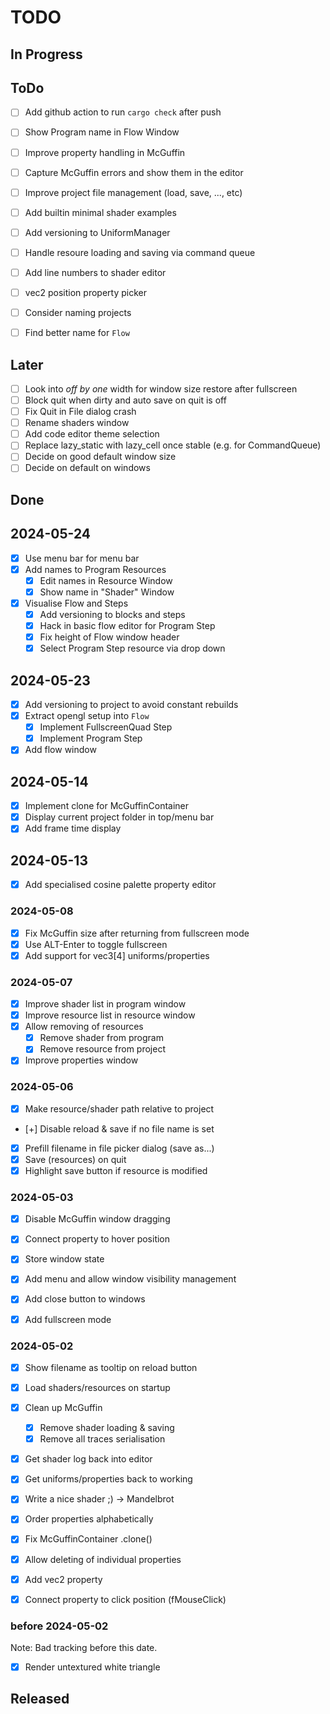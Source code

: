 # TODO


## In Progress


## ToDo

- [ ] Add github action to run `cargo check` after push

- [ ] Show Program name in Flow Window

- [ ] Improve property handling in McGuffin
- [ ] Capture McGuffin errors and show them in the editor
- [ ] Improve project file management (load, save, ..., etc)
- [ ] Add builtin minimal shader examples
- [ ] Add versioning to UniformManager
- [ ] Handle resoure loading and saving via command queue
- [ ] Add line numbers to shader editor
- [ ] vec2 position property picker
- [ ] Consider naming projects
- [ ] Find better name for `Flow`

## Later
- [ ] Look into _off by one_ width for window size restore after fullscreen
- [ ] Block quit when dirty and auto save on quit is off
- [ ] Fix Quit in File dialog crash
- [ ] Rename shaders window
- [ ] Add code editor theme selection
- [ ] Replace lazy_static with lazy_cell once stable (e.g. for CommandQueue)
- [ ] Decide on good default window size
- [ ] Decide on default on windows
## Done

## 2024-05-24
- [x] Use menu bar for menu bar
- [x] Add names to Program Resources
	- [x] Edit names in Resource Window
	- [x] Show name in "Shader" Window
- [x] Visualise Flow and Steps
	- [x] Add versioning to blocks and steps
	- [x] Hack in basic flow editor for Program Step
	- [x] Fix height of Flow window header
	- [x] Select Program Step resource via drop down

## 2024-05-23
- [x] Add versioning to project to avoid constant rebuilds
- [x] Extract opengl setup into `Flow`
	- [x] Implement FullscreenQuad Step
	- [x] Implement Program Step
- [x] Add flow window

## 2024-05-14
- [x] Implement clone for McGuffinContainer
- [x] Display current project folder in top/menu bar
- [x] Add frame time display

## 2024-05-13
- [x] Add specialised cosine palette property editor

### 2024-05-08
- [x] Fix McGuffin size after returning from fullscreen mode
- [x] Use ALT-Enter to toggle fullscreen
- [x] Add support for vec3[4] uniforms/properties

### 2024-05-07
- [x] Improve shader list in program window
- [x] Improve resource list in resource window
- [x] Allow removing of resources
	- [x] Remove shader from program
	- [x] Remove resource from project
- [x] Improve properties window

### 2024-05-06
- [x] Make resource/shader path relative to project
- [+] Disable reload & save if no file name is set
- [x] Prefill filename in file picker dialog (save as...)
- [x] Save (resources) on quit
- [x] Highlight save button if resource is modified

### 2024-05-03
- [x] Disable McGuffin window dragging
- [x] Connect property to hover position
- [x] Store window state

- [x] Add menu and allow window visibility management
- [x] Add close button to windows
- [x] Add fullscreen mode

### 2024-05-02
- [x] Show filename as tooltip on reload button
- [x] Load shaders/resources on startup
- [x] Clean up McGuffin
	- [x] Remove shader loading & saving
	- [x] Remove all traces serialisation
- [x] Get shader log back into editor
- [x] Get uniforms/properties back to working
- [x] Write a nice shader ;) -> Mandelbrot

- [x] Order properties alphabetically
- [x] Fix McGuffinContainer .clone()
- [x] Allow deleting of individual properties
- [x] Add vec2 property
- [x] Connect property to click position (fMouseClick)

### before 2024-05-02

Note: Bad tracking before this date.

- [x] Render untextured white triangle

## Released
